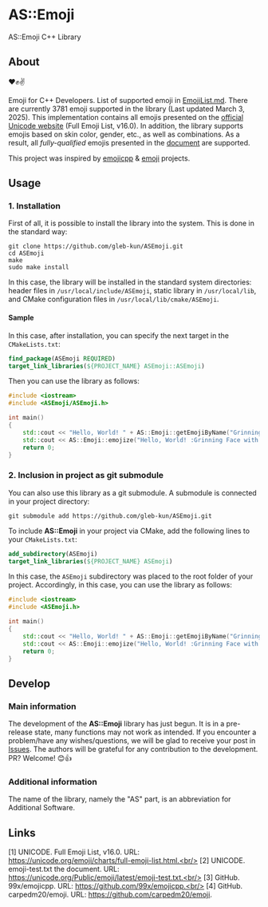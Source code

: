 # AS::Emoji
AS::Emoji C++ Library

## About

:heart::fist::v:

Emoji for C++ Developers.
List of supported emoji in [EmojiList.md](EmojiList.md). There are currently 3781 emoji supported in the library (Last updated March 3, 2025).
This implementation contains all emojis presented on the [official Unicode website](https://unicode.org/emoji/charts/full-emoji-list.html) (Full Emoji List, v16.0).
In addition, the library supports emojis based on skin color, gender, etc., as well as combinations.
As a result, all _fully-qualified_ emojis presented in the [document](https://unicode.org/Public/emoji/latest/emoji-test.txt) are supported.

This project was inspired by
[emojicpp](https://github.com/99x/emojicpp) &
[emoji](https://github.com/carpedm20/emoji)
projects.

## Usage

### 1. Installation

First of all, it is possible to install the library into the system.
This is done in the standard way:

```shell
git clone https://github.com/gleb-kun/ASEmoji.git
cd ASEmoji
make
sudo make install
```

In this case, the library will be installed in the standard system directories:
header files in `/usr/local/include/ASEmoji`,
static library in `/usr/local/lib`,
and CMake configuration files in `/usr/local/lib/cmake/ASEmoji`.

#### Sample

In this case, after installation, you can specify the next target in the `CMakeLists.txt`:

```CMake
find_package(ASEmoji REQUIRED)
target_link_libraries(${PROJECT_NAME} ASEmoji::ASEmoji)
```

Then you can use the library as follows:

```C++
#include <iostream>
#include <ASEmoji/ASEmoji.h>

int main()
{
    std::cout << "Hello, World! " + AS::Emoji::getEmojiByName("Grinning Face with Smiling Eyes") << std::endl;
    std::cout << AS::Emoji::emojize("Hello, World! :Grinning Face with Smiling Eyes:") << std::endl;
    return 0;
}
```

### 2. Inclusion in project as git submodule

You can also use this library as a git submodule. A submodule is connected in your project directory:

```shell
git submodule add https://github.com/gleb-kun/ASEmoji.git
```

To include **AS::Emoji** in your project via CMake, add the following lines to your `CMakeLists.txt`:

```CMake
add_subdirectory(ASEmoji)
target_link_libraries(${PROJECT_NAME} ASEmoji)
```

In this case, the `ASEmoji` subdirectory was placed to the root folder of your project.
Accordingly, in this case, you can use the library as follows:

```C++
#include <iostream>
#include <ASEmoji.h>

int main()
{
    std::cout << "Hello, World! " + AS::Emoji::getEmojiByName("Grinning Face with Smiling Eyes") << std::endl;
    std::cout << AS::Emoji::emojize("Hello, World! :Grinning Face with Smiling Eyes:") << std::endl;
    return 0;
}
```

## Develop

### Main information

The development of the **AS::Emoji** library has just begun.
It is in a pre-release state, many functions may not work as intended.
If you encounter a problem/have any wishes/questions,
we will be glad to receive your post in [Issues](https://github.com/gleb-kun/ASEmoji/issues).
The authors will be grateful for any contribution to the development.
PR? Welcome! :blush::+1:

### Additional information

The name of the library, namely the "AS" part, is an abbreviation for Additional Software.

## Links
 
 [1] UNICODE. Full Emoji List, v16.0. URL: https://unicode.org/emoji/charts/full-emoji-list.html.<br/>
 [2] UNICODE. emoji-test.txt the document. URL: https://unicode.org/Public/emoji/latest/emoji-test.txt.<br/>
 [3] GitHub. 99x/emojicpp. URL: https://github.com/99x/emojicpp.<br/>
 [4] GitHub. carpedm20/emoji. URL: https://github.com/carpedm20/emoji.
 